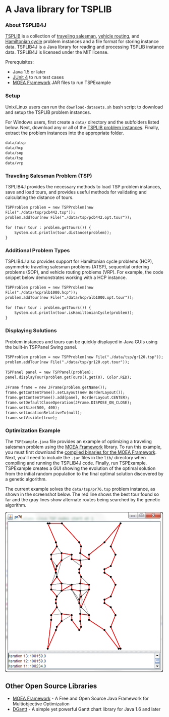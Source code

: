 A Java library for TSPLIB
===

### About TSPLIB4J

[TSPLIB](http://comopt.ifi.uni-heidelberg.de/software/TSPLIB95/) is a collection
of [traveling salesman](http://en.wikipedia.org/wiki/Travelling_salesman_problem),
[vehicle routing](http://en.wikipedia.org/wiki/Vehicle_routing_problem), and
[Hamiltonian cycle](http://en.wikipedia.org/wiki/Hamiltonian_path_problem)
problem instances and a file format for storing instance data.  TSPLIB4J is a
Java library for reading and processing TSPLIB instance data.  TSPLIB4J is
licensed under the MIT license.

Prerequisites:

  - Java 1.5 or later
  - [JUnit 4](http://www.junit.org/) to run test cases
  - [MOEA Framework](http://www.moeaframework.org/) JAR files to run TSPExample
  
### Setup

Unix/Linux users can run the `download-datasets.sh` bash script to download and
setup the TSPLIB problem instances.

For Windows users, first create a `data/` directory and the subfolders listed
below.  Next, download any or all of the
[TSPLIB problem instances](http://comopt.ifi.uni-heidelberg.de/software/TSPLIB95/).
Finally, extract the problem instances into the appropriate folder.

    data/atsp
    data/hcp
    data/sop
    data/tsp
    data/vrp

### Traveling Salesman Problem (TSP)

TSPLIB4J provides the necessary methods to load TSP problem instances,
save and load tours, and provides useful methods for validating and
calculating the distance of tours.

    TSPProblem problem = new TSPProblem(new File("./data/tsp/pcb442.tsp"));
    problem.addTour(new File("./data/tsp/pcb442.opt.tour"));
    		
    for (Tour tour : problem.getTours()) {
    	System.out.println(tour.distance(problem));
    }
    
### Additional Problem Types

TSPLIB4J also provides support for Hamiltonian cycle problems (HCP),
asymmetric traveling salesman problems (ATSP), sequential ordering problems (SOP),
and vehicle routing problems (VRP).  For example, the code snippet below
demonstrates working with a HCP instance.

    TSPProblem problem = new TSPProblem(new File("./data/hcp/alb1000.hcp"));
    problem.addTour(new File("./data/hcp/alb1000.opt.tour"));
    
    for (Tour tour : problem.getTours()) {
    	System.out.println(tour.isHamiltonianCycle(problem));
    }
    
### Displaying Solutions

Problem instances and tours can be quickly displayed in Java GUIs using the
built-in TSPPanel Swing panel.

    TSPProblem problem = new TSPProblem(new File("./data/tsp/gr120.tsp"));
    problem.addTour(new File("./data/tsp/gr120.opt.tour"));
    
    TSPPanel panel = new TSPPanel(problem);
    panel.displayTour(problem.getTours().get(0), Color.RED);
		
    JFrame frame = new JFrame(problem.getName());
    frame.getContentPane().setLayout(new BorderLayout());
    frame.getContentPane().add(panel, BorderLayout.CENTER);
    frame.setDefaultCloseOperation(JFrame.DISPOSE_ON_CLOSE);
    frame.setSize(500, 400);
    frame.setLocationRelativeTo(null);
    frame.setVisible(true);
    
### Optimization Example

The `TSPExample.java` file provides an example of optimizing a traveling
salesman problem using the [MOEA Framework](http://www.moeaframework.org)
library.  To run this example, you must first download the [compiled binaries
for the MOEA Framework](http://www.moeaframework.org/downloads.html).  Next,
you'll need to include the `.jar` files in the `lib/` directory when compiling
and running the TSPLIB4J code.  Finally, run TSPExample.  TSPExample creates a
GUI showing the evolution of the optimal solution from the initial random
population to the final optimal solution discovered by a genetic algorithm.

The current example solves the `data/tsp/pr76.tsp` problem instance, as shown in
the screenshot below.  The red line shows the best tour found so far and the
gray lines show alternate routes being searched by the genetic algorithm.

![Screenshot of TSPLIB4J](screenshot.png "Screenshot of TSPLIB4J")


Other Open Source Libraries
---
  - [MOEA Framework](http://www.moeaframework.org) - A Free and Open Source Java Framework for Multiobjective Optimization
  - [DGantt](http://sourceforge.net/projects/dgantt/) - A simple yet powerful Gantt chart library for Java 1.6 and later
